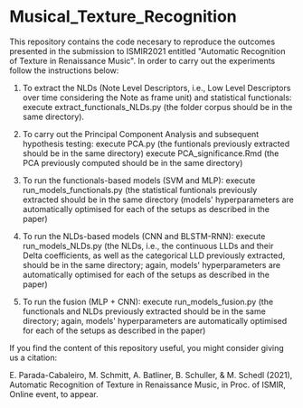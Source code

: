 # Musical_Texture_Recognition

This repository contains the code necesary to reproduce the outcomes presented in the submission to ISMIR2021 entitled "Automatic Recognition of Texture in Renaissance Music". In order to carry out the experiments follow the instructions below:

1. To extract the NLDs (Note Level Descriptors, i.e., Low Level Descriptors over time considering the Note as frame unit) and statistical functionals:
	execute extract_functionals_NLDs.py (the folder corpus should be in the same directory). 

2. To carry out the Principal Component Analysis and subsequent hypothesis testing:
	execute PCA.py (the funtionals previously extracted should be in the same directory)
	execute PCA_significance.Rmd (the PCA previously computed should be in the same directory)

3. To run the functionals-based models (SVM and MLP):
	execute run_models_functionals.py (the statistical funtionals previously extracted should be in the same directory (models' hyperparameters are automatically optimised for each of the setups as described in the paper)

4. To run the NLDs-based models (CNN and BLSTM-RNN):
	execute run_models_NLDs.py (the NLDs, i.e., the continuous LLDs and their Delta coefficients, as well as the categorical LLD previously extracted, should be in the same directory; again, models' hyperparameters are automatically optimised for each of the setups as described in the paper)

5. To run the fusion (MLP + CNN):
	execute run_models_fusion.py (the functionals and NLDs previously extracted should be in the same directory; again, models' hyperparameters are automatically optimised for each of the setups as described in the paper)

If you find the content of this repository useful, you might consider giving us a citation:

E. Parada-Cabaleiro, M. Schmitt, A. Batliner, B. Schuller, & M. Schedl (2021), Automatic Recognition of Texture in Renaissance Music, in Proc. of ISMIR, Online event, to appear.
